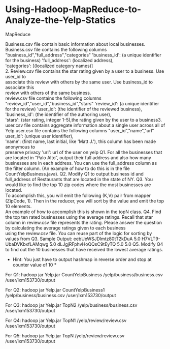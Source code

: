 # Using-Hadoop-MapReduce-to-Analyze-the-Yelp-Statics
MapReduce

Business.csv	file	contain	basic	information	about	local	businesses.	
Business.csv	file	contains	the	following	columns	
"business_id","full_address","categories"
'business_id':	(a	unique	identifier	for	the	business)
'full_address':	(localized	address),	
'categories':	[(localized	category	names)]		
2.	Review.csv file	contains	the	star	rating	given	by	a	user	to	a	business.	Use	user_id	to	
associate	this	review	with	others	by	the	same	user.	Use	business_id	to	associate	this	
review	with	others	of	the	same	business.	
review.csv file	contains	the	following	columns	
"review_id","user_id","business_id","stars"
'review_id':	(a	unique	identifier	for	the	review)
'user_id':	(the	identifier	of	the	reviewed	business),	
'business_id':	(the	identifier	of	the	authoring	user),	
'stars':	(star	rating,	integer	1-5),the	rating	given	by	the	user	to	a	business3.	user.csv	file contains	aggregate	information	about	a	single	user	across	all	of	Yelp
user.csv	file contains	the	following	columns	"user_id","name","url"
user_id':	(unique	user	identifier),	
'name':	(first	name,	last	initial,	like	'Matt	J.'),	this	column	has	been	made	anonymous	to	
preserve	privacy	
'url':	url	of	the	user	on	yelp
Q1.	For	all	the	businesses that	are	located	in	“Palo	Alto”,	output	their	full	address	and	
also	how	many	businesses	are	in	each	address. You	can use the	full_address	column	as	
the	filter	column.	
(An	example	of	how	to	do	this	is	in	the	file	CountYelpBusiness.java).
Q2.	Modify	Q1 to	output	business	id	and	full_address	of	Restaurants that	are	located	
in	the	state	of	NY.
Q3.	You	would	like	to	find	the	top	10	zip	codes	where	the	most	businesses	are	located.	
To	accomplish	this,	you	will	emit	the	following	(K,V)	pair	from	mapper	(ZipCode,	1).	
Then	in	the	reducer,	you	will	sort	by	the	value	and	emit	the	top	10	elements.	
An	example	of	how	to	accomplish	this	is	shown	in	the	topN	class.
Q4.	Find	the	top	ten	rated	businesses	using	the	average	ratings.	Recall	that	star	
column	in	review.csv	file	represents	the	rating.
Please	answer	the	question	by	calculating	the	average	ratings	given	to	each	business	
using	the	review.csv	file.	You	can	reuse	part	of	the	logic	for	sorting	by	values	from	Q3.
Sample	Output:
eebUeWSJDlmtz80tT2kDuA 5.0
H7VLT9-UbaDVKbxfLAMqwg 5.0
dLJgjRFphvHoQQsC9tEyTQ 5.0 5.0
Q5.	Modify	Q4 to	find	out	the	10	businesses	that	have	received	the	lowest	average	ratings.	
*	Hint:	You	just	have	to	output	hashmap	in	reverse	order	and	stop	at	counter	value	of	10	*

For Q1:
hadoop jar Yelp.jar CountYelpBusiness /yelp/business/business.csv /user/lxm153730/output

For Q2:
hadoop jar Yelp.jar CountYelpBusiness1 /yelp/business/business.csv /user/lxm153730/output

For Q3:
hadoop jar Yelp.jar TopN2 /yelp/business/business.csv /user/lxm153730/output

For Q4:
hadoop jar Yelp.jar TopN1 /yelp/review/review.csv /user/lxm153730/output

For Q5:
hadoop jar Yelp.jar TopN /yelp/review/review.csv /user/lxm153730/output
